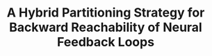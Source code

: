 ---
title: "A Hybrid Partitioning Strategy for Backward Reachability of Neural Feedback Loops"
authors: "Nicholas Rober, Michael Everett, Songan Zhang, Jonathan P. How"
venue: "American Controls Conference (ACC)"
year: "2023"
status: "in review"
arxiv: ""
official_link: ""
doi: ""
volume: ""
number: ""
pages: ""
publisher: ""
month: "12"
address: ""
type: "conference"
school: ""
awards: ""
notes: ""
include_on_website: false
image: "rober23_acc_backward_cartoons.png"
links_to_code: "https://github.com/mit-acl/nn_robustness_analysis"
links_to_video: ""
collection: publications
permalink: /publication/2023-12-Rober23_ACC.html
---